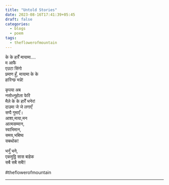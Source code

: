 ```yaml
---
title: "Untold Stories"
date: 2023-08-16T17:41:39+05:45
draft: false
categories:
  - blogs
  - poem
tags:
  - theflowerofmountain
---
```



के के हारेँ मायामा….  
म आफै  
एउटा सिंगो  
प्रमाण हुँ, <!--more--> 
मायामा के के  
हारिन्छ भन्ने!

कृपया अब  
नसोध्नुहोला फेरि  
मैले के के हारेँ भनेर!  
दाउमा जे जे लगाएँ  
सप्पै गुमाएँ।  
आशा,माया,मन  
आत्मसम्मान,  
स्वाभिमान,  
समय,भबिष्य  
सबथोक!

भनुँ भने,  
एकमुठ्ठि सास बाहेक  
सबै सबै सबै!!

#theflowerofmountain

---